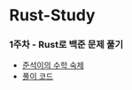 # Rust-Study

### 1주차 - Rust로 백준 문제 풀기
- [준석이의 수학 숙제](https://www.acmicpc.net/problem/17206)
- [풀이 코드](./week-1.rs)
